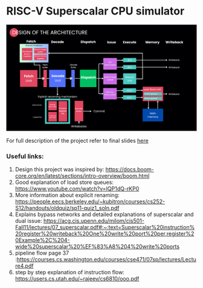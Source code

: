 # RISC-V Superscalar CPU simulator

![](assets\architecture_diagram.png)

For full description of the project refer to final slides [here](final_slides.pdf)

### Useful links: 
1. Design this project was inspired by: https://docs.boom-core.org/en/latest/sections/intro-overview/boom.html 
1. Good explanation of load store queues: https://www.youtube.com/watch?v=IQP1dQ-rKP0 
1. More information about explicit renaming: https://people.eecs.berkeley.edu/~kubitron/courses/cs252-S12/handouts/oldquiz/sp11-quiz1_soln.pdf 
1. Explains bypass networks and detailed explanations of superscalar and dual issue: https://acg.cis.upenn.edu/milom/cis501-Fall11/lectures/07_superscalar.pdf#:~:text=Superscalar%20instruction%20register%20writeback%20One%20write%20port%20per,register%20Example%2C%204-wide%20superscalar%20%EF%83%A8%204%20write%20ports
1. pipeline flow page 37 :https://courses.cs.washington.edu/courses/cse471/07sp/lectures/Lecture4.pdf
1. step by step explanation of instruction flow: https://users.cs.utah.edu/~rajeev/cs6810/ooo.pdf 

